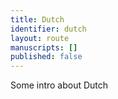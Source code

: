 ```yaml
---
title: Dutch
identifier: dutch
layout: route
manuscripts: []
published: false
---
```


Some intro about Dutch